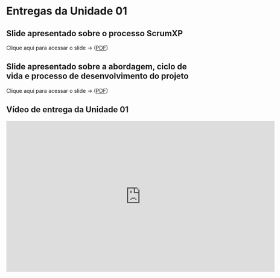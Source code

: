 # Entregas da Unidade 01

<!-- TODO: tentar colocar o iframe embed do slide :P -->

## Slide apresentado sobre o processo ScrumXP

Clique aqui para acessar o slide -> ([PDF](../pdf/Apresentacao_de_prototipo.pdf))

## Slide apresentado sobre a abordagem, ciclo de vida e processo de desenvolvimento do projeto

Clique aqui para acessar o slide -> ([PDF](../pdf/Analise_do_Produto.pdf))

## Vídeo de entrega da Unidade 01

<iframe width="711" height="400" src="https://www.youtube.com/embed/NyT2i6JT3Eg" title="Entrega Unidade 1 - Pentágono Cabeludo" frameborder="0" allow="accelerometer; autoplay; clipboard-write; encrypted-media; gyroscope; picture-in-picture; web-share" allowfullscreen></iframe>
